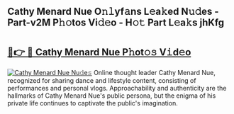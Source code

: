 ## Cathy Menard Nue O𝚗𝚕yf𝚊ns L𝚎a𝚔ed N𝚞𝚍es - Part-v2M P𝚑𝚘tos Vi𝚍𝚎o - H𝚘𝚝 Part L𝚎a𝚔s jhKfg

# <h2><a href="http://kfcdv5n.oniu.top/?m=Cathy+Menard+Nue">🔗👉 🔴 Cathy Menard Nue P𝚑ot𝚘𝚜 V𝚒d𝚎o</a></h2>

[![Cathy Menard Nue Nu𝚍e𝚜](https://i.imgur.com/0qMVB7G.gif)](http://kfcdv5n.oniu.top/?m=Cathy+Menard+Nue)
Online thought leader Cathy Menard Nue, recognized for sharing dance and lifestyle content, consisting of performances and personal vlogs. Approachability and authenticity are the hallmarks of Cathy Menard Nue's public persona, but the enigma of his private life continues to captivate the public's imagination.  
